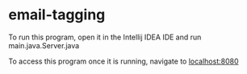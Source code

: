 # email-tagging
To run this program, open it in the Intellij IDEA IDE and run main.java.Server.java

To access this program once it is running, navigate to <localhost:8080>